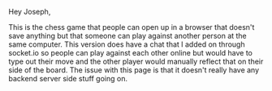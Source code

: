 Hey Joseph, 

This is the chess game that people can open up in a browser that doesn't save anything but that someone can play against another person at the same computer. This version does have a chat that I added on through socket.io so people can play against each other online but would have to type out their move and the other player would manually reflect that on their side of the board. The issue with this page is that it doesn't really have any backend server side stuff going on.